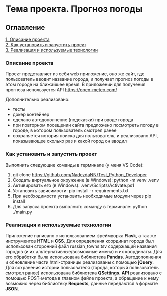 # Тема проекта. Прогноз погоды

## Оглавление  
[1. Описание проекта](./README.md#Описание-проекта)   
[2. Как установить и запустить проект](./README.md#Как-установить-и-запустить-проект)  
[3. Реализация и используемые технологии](./README.md#Реализация-и-используемые-технологии)

### Описание проекта 
Проект представляет из себя web приложение, оно же сайт, где пользователь вводит название города, и получает прогноз погоды в этом городе на ближайшее время. В приложении для получения прогноза используется API https://open-meteo.com/ 

Дополнительно реализовано:
- тесты
- докер контейнер
- сделано автодополнение (подсказки) при вводе города
- при повторном посещении сайта предложено посмотреть погоду в городе, в котором пользователь смотрел ранее
- сохраняется история поиска для пользователя, и реализовано API, показывающее сколько раз и какой город он вводил

### Как установить и запустить проект
Выполнить следующие команды в терминале (у меня VS Code):
1. git clone https://github.com/NadezdaNN/Test_Python_Developer
2. Создать виртуальное окружение (в Windows): python -m venv .venv
3. Активировать его (в Windows): .venv/Scripts/Activate.ps1
4. Установить зависимости: pip install -r requirements.txt
5. При необходимости установить необходимые модули через pip install 
6. Для запуска проекта выполнить команду в терминале: python ./main.py

### Реализация и используемые технологии
Приложение написано с использованием фреймворка **Flask**, а так же инструментов **HTML** и **CSS**. Для определения координат города был использован сторонний файл russian_towns.tsv содержащий названия городов (и их альтернативные/возможные имена) и их координаты. Для его обработки была использована библиотека **Pandas**. Автодополнения и обновление части html-страницы реализованы с помощью **jQuery**. Для сохранения истории пользователя (города, который пользователь смотрел ранее) использована библиотека **QSettings**. **API** реализовано с помощью POST-метода в главном файле проекта, а обращение к нему возможно через библиотеку **Requests**, данные передаются в формате **JSON**.
